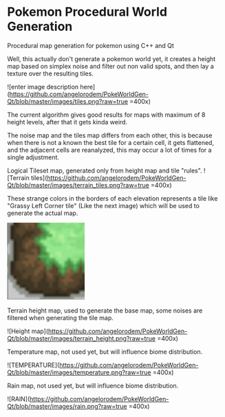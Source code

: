 
# Pokemon Procedural World Generation
Procedural map generation for pokemon using C++ and Qt

Well, this actually don't generate a pokemon world yet, it creates a height map based on simplex noise and filter out non valid spots, and then lay a texture over the resulting tiles.

![enter image description here](https://github.com/angelorodem/PokeWorldGen-Qt/blob/master/images/tiles.png?raw=true =400x)

The current algorithm gives good results for maps with maximum of 8 height levels, after that it gets kinda weird.

The noise map and the tiles map differs from each other, this is because when there is not a known the best tile for a certain cell, it gets flattened, and the adjacent cells are reanalyzed, this may occur a lot of times for a single adjustment. 

Logical Tileset map, generated only from height map and tile "rules".
![Terrain tiles](https://github.com/angelorodem/PokeWorldGen-Qt/blob/master/images/terrain_tiles.png?raw=true =400x)

These strange colors in the borders of each elevation represents a tile like "Grassy Left Corner tile" (Like the next image) which will be used to generate the actual map.

![Tile example](https://github.com/angelorodem/PokeWorldGen-Qt/blob/master/images/corner.PNG?raw=true)

Terrain height map, used to generate the base map, some noises are filtered when generating the tile map.

![Height map](https://github.com/angelorodem/PokeWorldGen-Qt/blob/master/images/terrain_height.png?raw=true =400x)

Temperature map, not used yet, but will influence biome distribution.

![TEMPERATURE](https://github.com/angelorodem/PokeWorldGen-Qt/blob/master/images/temperature.png?raw=true =400x)

Rain map, not used yet, but will influence biome distribution.

![RAIN](https://github.com/angelorodem/PokeWorldGen-Qt/blob/master/images/rain.png?raw=true =400x)
 



